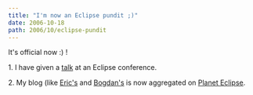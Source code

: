 ```yaml
---
title: "I'm now an Eclipse pundit ;)"
date: 2006-10-18
path: 2006/10/eclipse-pundit
---
```


<p>
It's official now :) ! 
</p><p>
1. I have given a <a href="http://blogs.nuxeo.com/sections/blogs/fermigier/2006_10_13_slides-for-my-nuxeo-rcp-apogee-talk-at-eclipse-summit-europe">talk</a> at an Eclipse conference.
</p><p>
2. My blog (like <a href="http://ebarroca.com/">Eric's</a> and <a href="http://blogs.nuxeo.com/dev/">Bogdan's</a> is now aggregated on <a href="http://planeteclipse.org/planet/">Planet Eclipse</a>.
</p> 

